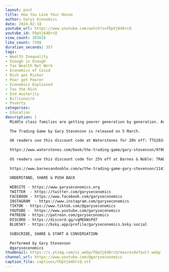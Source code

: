 ```yaml
---
layout: post
title: How You Lose Your House
author: Garys Economics
date: 2024-02-18
youtube_url: https://www.youtube.com/watch?v=FDpVj64DrcQ
youtube_id: FDpVj64DrcQ
view_count: 203616
like_count: 7398
duration_seconds: 357
tags:
- Wealth Inequality
- Enough is Enough
- Tax Wealth Not Work
- Economics of Covid
- Rich get Richer
- Poor get Poorer
- Economics Explained
- Tax the Rich
- End Austerity
- Billionaire
- Poverty
categories:
- Education
description: |
  Middle class families are getting poorer generation by generation. And the trend is accelerating.
  
  The Trading Game by Gary Stevenson is released on 5 March.
  
  UK readers use this discount code at Waterstones for 20% off: TTG2024
  
  https://www.waterstones.com/book/the-trading-game/gary-stevenson/9780241636602
  
  US readers use this discount code for 25% off at Barnes & Noble: TRADINGGAME25
  
  https://www.barnesandnoble.com/w/the-trading-game-gary-stevenson/1143777131
  
  UNDERSTAND, SHARE & PUSH BACK
  
  WEBSITE - https://www.garyseconomics.org
  TWITTER  - https://twitter.com/garyseconomics
  FACEBOOK - https://www.facebook.com/garyseconomics
  INSTAGRAM  - https://www.instagram.com/garyseconomics
  TIKTOK - https://www.tiktok.com/@garyseconomics
  YOUTUBE -  https://www.youtube.com/garyseconomics
  PATREON - https://patreon.com/garyseconomics
  DISCORD - https://discord.gg/vqME6WsPd7
  BLUESKY - https://bsky.app/profile/garyseconomics.bsky.social
  
  SUBSCRIBE, SHARE & START A CONVERSATION
  
  Performed by Gary Stevenson
  @garyseconomics
thumbnail: https://i.ytimg.com/vi_webp/FDpVj64DrcQ/maxresdefault.webp
channel_url: https://www.youtube.com/@garyseconomics
caption_file: captions/FDpVj64DrcQ.vtt
---
```

